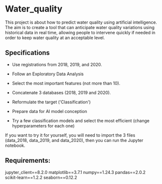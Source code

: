 # Water_quality

This project is about how to predict water quality using artificial intelligence.
The aim is to create a tool that can anticipate water quality variations using historical data in real time, allowing people to intervene quickly if needed in order to keep water quality at an acceptable level.


## Specifications 
- Use registrations from 2018, 2019, and 2020.

- Follow an Exploratory Data Analysis

- Select the most important features (not more than 10).

- Concatenate 3 databases (2018, 2019 and 2020).

- Reformulate the target ('Classification')

- Prepare data for AI model conception

- Try a few classification models and select the most efficient (change hyperparameters for each one)


If you want to try it for yourself, you will need to import the 3 files (data_2018, data_2019, and data_2020), then you can run the Jupyter notebook.
	
	
## Requirements:
jupyter_client==8.2.0
matplotlib==3.7.1
numpy==1.24.3
pandas==2.0.2
scikit-learn==1.2.2
seaborn==0.12.2
